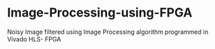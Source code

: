 # Image-Processing-using-FPGA
Noisy Image filtered using Image Processing algorithm programmed in Vivado HLS- FPGA

